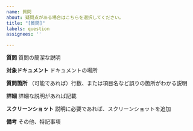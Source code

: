 ```yaml
---
name: 質問
about: 疑問点がある場合はこちらを選択してください。
title: "[質問]"
labels: question
assignees: ''

---
```


**質問**
質問の簡潔な説明

**対象ドキュメント**
ドキュメントの場所

**質問箇所**
（可能であれば）行数、または項目名など誤りの箇所がわかる説明

**詳細**
詳細な説明があれば記載

**スクリーンショット**
説明に必要であれば、スクリーンショットを追加

**備考**
その他、特記事項
